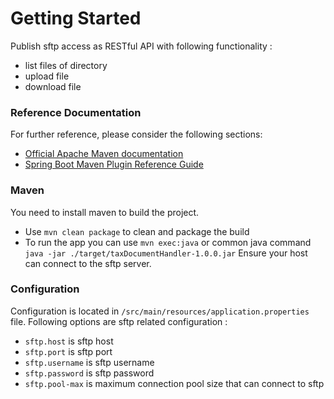 
# Getting Started

Publish sftp access as RESTful API with following functionality : 
* list files of directory
* upload file
* download file

### Reference Documentation
For further reference, please consider the following sections:
* [Official Apache Maven documentation](https://maven.apache.org/guides/index.html)
* [Spring Boot Maven Plugin Reference Guide](https://docs.spring.io/spring-boot/docs/3.3.1/maven-plugin/reference/html/)

### Maven
You need to install maven to build the project.
* Use `mvn clean package` to clean and package the build
* To run the app you can use `mvn exec:java` or common java command `java -jar ./target/taxDocumentHandler-1.0.0.jar`
Ensure your host can connect to the sftp server.

### Configuration
Configuration is located in `/src/main/resources/application.properties` file.
Following options are sftp related configuration : 
* `sftp.host` is sftp host
* `sftp.port` is sftp port
* `sftp.username` is sftp username
* `sftp.password` is sftp password
* `sftp.pool-max` is maximum connection pool size that can connect to sftp
